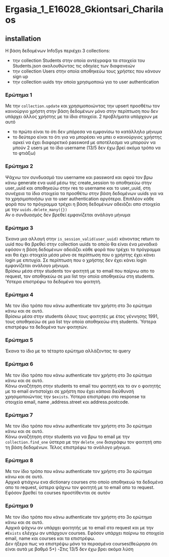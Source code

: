 # Ergasia_1_E16028_Gkiontsari_Charilaos
## installation
Η βάση δεδομένων InfoSys περιέχει 3 collections:
* την collection Students στην οποία αντέγραψα τα στοιχεία του Students.json ακολουθώντας τις οδηγίες των διαφανειών
* την collection Users στην οποία αποθηκεύω τους χρήστες που κάνουν sign up
* την collection uuids την οποία χρησιμοποιώ για το user authentication 

### Ερώτημα 1
Με την `collection.update` και χρησιμοποιώντας την upsert προσθέτω τον καινούργιο χρήστη στην βάση δεδομένων μόνο στην περίπτωση που δεν υπάρχει άλλος χρήστης με τα ίδια στοιχεία. 
2 προβλήματα υπάρχουν με αυτό<br/>
* το πρώτο είναι το ότι δεν μπόρεσα να εμφανίσω το κατάλληλο μήνυμα 
* το δεύτερο είναι το ότι για να μπορέσει να μπει ο καινούργιος χρήστης αρκεί να έχει διαφορετικό password με αποτέλεσμα να μπορούν να μπούν 2 users με το ίδιο username (13/5 δεν έχω βρεί ακόμα τρόπο να το φτιάξω)

### Ερώτημα 2
Ψάχνω τον συνδυασμό του username και password και αφού τον βρω κάνω generate ενα uuid μέσω της create_session το αποθηκεύω στην user_uuid και αποθηκεύω στην res το username και το user_uuid, στη συνέχεια τα ίδια στοιχεία τα προσθέτω στην βάση δεδομένων uuids για να τα χρησιμοποιήσω για το user authentication αργότερα. Επιπλέον κάθε φορά που το πρόγραμμα τρέχει η βάση δεδομένων αδειάζει απο στοιχεία με την `uuids.delete_many({})`<br/>
Αν ο συνδυασμός δεν βρεθεί εμφανίζεται ανάλογο μήνυμα


### Ερώτημα 3
Έκανα μια αλλαγή στην `is_session_valid(user_uuid)` κάνοντας return το uuid που θα βρεθεί στην collection uuids το οποίο θα είναι ένα μοναδικό εφόσον η βάση δεδομένων αδειάζει κάθε φορά που τρέχει το πρόγραμμα και θα έχει στοιχεία μέσα μόνο σε περίπτωση που ο χρήστης έχει κάνει login με επιτυχία. Σε περίπτωση που ο χρήστης δεν έχει κάνει login εμφανίζεται ανάλογο μήνυμα. <br/>
Βρίσκω μέσα στην students τον φοιτητή με το email που παίρνω απο το request, τον αποθηκεύω σε μια list την οποία αποθηκεύω στη students. Ύστερα επιστρέφω τα δεδομένα του φοιτητή.

### Ερώτημα 4
Με τον ίδιο τρόπο που κάνω authenticate τον χρήστη στο 3ο ερώτημα κάνω και σε αυτό.<br/>
Βρίσκω μέσα στην students όλους τους φοιτητές με έτος γέννησης 1991, τους αποθηκεύω σε μια list την οποία αποθηκεύω στη students. Ύστερα επιστρέφω τα δεδομένα των φοιτητών.

### Ερώτημα 5
Έκανα το ίδιο με το τέταρτο ερώτημα αλλάζοντας το query

### Ερώτημα 6
Με τον ίδιο τρόπο που κάνω authenticate τον χρήστη στο 3ο ερώτημα κάνω και σε αυτό.<br/>
Κάνω αναζήτηση στην students το email του φοιτητή και το αν ο φοιτητής με το email αντιστοίχει σε χρήστη που έχει κάποια διεύθυνσή χρησιμοποιώντας την `$exists`. Υστερα επιστρέφει στο response τα στοιχεία email, name ,address.street και address.postcode.

### Ερώτημα 7 
Με τον ίδιο τρόπο που κάνω authenticate τον χρήστη στο 3ο ερώτημα κάνω και σε αυτό.<br/>
Κάνω αναζήτηση στην students για να βρω το email με την `collection.find_one` ύστερα με την `delete_one` διαγράφω τον φοιτητή απο τη βάση δεδομένων. Τέλος επιστρέφω το ανάλογο μήνυμα.

### Ερώτημα 8
Με τον ίδιο τρόπο που κάνω authenticate τον χρήστη στο 3ο ερώτημα κάνω και σε αυτό.<br/>
Αρχικά φτιάχνω ενα dictionary courses στο οποίο αποθηκευώ τα δεδομένα απο το request, ύστερα ψάχνω τον φοιτητή με το email απο το request. Εφόσον βρεθεί τα courses προστίθενται σε αυτόν

### Ερώτημα 9
Με τον ίδιο τρόπο που κάνω authenticate τον χρήστη στο 3ο ερώτημα κάνω και σε αυτό.<br/>
Αρχικά ψάχνω αν υπάρχει φοιτητής με το email στο request και με την `#Exists` ελέγχω αν υπάρχουν courses. Εφόσον υπάρχει παίρνω τα στοιχεία email, name και courses και τα επιστρέφω.
<br/>
Δεν ήξερα πως να επιστρέψω μόνο τα περασμένα courses(θεώρησα ότι είναι αυτά με βαθμό 5+) -Στις 13/5 δεν έχω βρει ακόμα λύση



